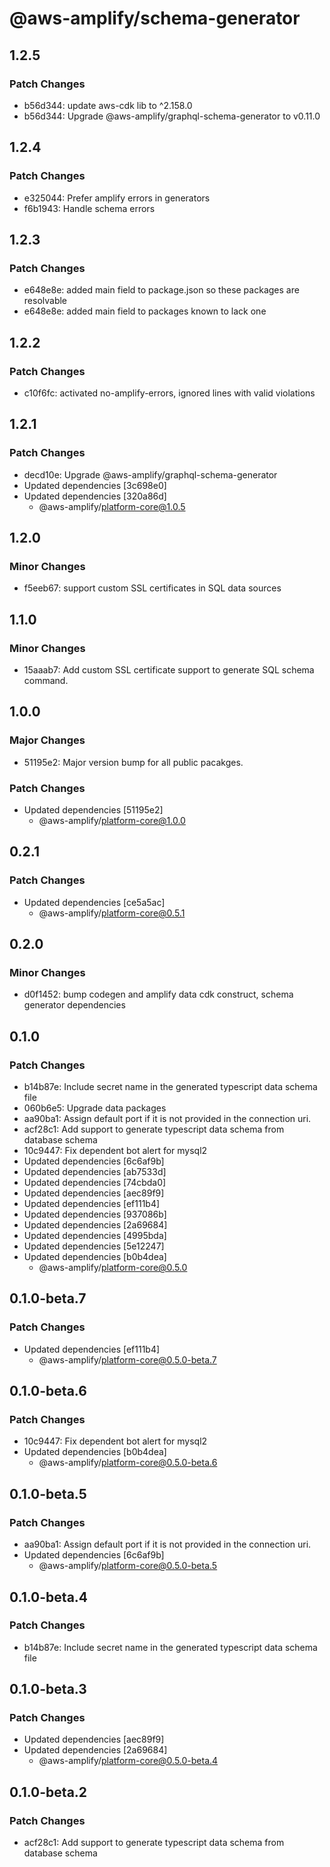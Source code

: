 # @aws-amplify/schema-generator

## 1.2.5

### Patch Changes

- b56d344: update aws-cdk lib to ^2.158.0
- b56d344: Upgrade @aws-amplify/graphql-schema-generator to v0.11.0

## 1.2.4

### Patch Changes

- e325044: Prefer amplify errors in generators
- f6b1943: Handle schema errors

## 1.2.3

### Patch Changes

- e648e8e: added main field to package.json so these packages are resolvable
- e648e8e: added main field to packages known to lack one

## 1.2.2

### Patch Changes

- c10f6fc: activated no-amplify-errors, ignored lines with valid violations

## 1.2.1

### Patch Changes

- decd10e: Upgrade @aws-amplify/graphql-schema-generator
- Updated dependencies [3c698e0]
- Updated dependencies [320a86d]
  - @aws-amplify/platform-core@1.0.5

## 1.2.0

### Minor Changes

- f5eeb67: support custom SSL certificates in SQL data sources

## 1.1.0

### Minor Changes

- 15aaab7: Add custom SSL certificate support to generate SQL schema command.

## 1.0.0

### Major Changes

- 51195e2: Major version bump for all public pacakges.

### Patch Changes

- Updated dependencies [51195e2]
  - @aws-amplify/platform-core@1.0.0

## 0.2.1

### Patch Changes

- Updated dependencies [ce5a5ac]
  - @aws-amplify/platform-core@0.5.1

## 0.2.0

### Minor Changes

- d0f1452: bump codegen and amplify data cdk construct, schema generator dependencies

## 0.1.0

### Patch Changes

- b14b87e: Include secret name in the generated typescript data schema file
- 060b6e5: Upgrade data packages
- aa90ba1: Assign default port if it is not provided in the connection uri.
- acf28c1: Add support to generate typescript data schema from database schema
- 10c9447: Fix dependent bot alert for mysql2
- Updated dependencies [6c6af9b]
- Updated dependencies [ab7533d]
- Updated dependencies [74cbda0]
- Updated dependencies [aec89f9]
- Updated dependencies [ef111b4]
- Updated dependencies [937086b]
- Updated dependencies [2a69684]
- Updated dependencies [4995bda]
- Updated dependencies [5e12247]
- Updated dependencies [b0b4dea]
  - @aws-amplify/platform-core@0.5.0

## 0.1.0-beta.7

### Patch Changes

- Updated dependencies [ef111b4]
  - @aws-amplify/platform-core@0.5.0-beta.7

## 0.1.0-beta.6

### Patch Changes

- 10c9447: Fix dependent bot alert for mysql2
- Updated dependencies [b0b4dea]
  - @aws-amplify/platform-core@0.5.0-beta.6

## 0.1.0-beta.5

### Patch Changes

- aa90ba1: Assign default port if it is not provided in the connection uri.
- Updated dependencies [6c6af9b]
  - @aws-amplify/platform-core@0.5.0-beta.5

## 0.1.0-beta.4

### Patch Changes

- b14b87e: Include secret name in the generated typescript data schema file

## 0.1.0-beta.3

### Patch Changes

- Updated dependencies [aec89f9]
- Updated dependencies [2a69684]
  - @aws-amplify/platform-core@0.5.0-beta.4

## 0.1.0-beta.2

### Patch Changes

- acf28c1: Add support to generate typescript data schema from database schema
